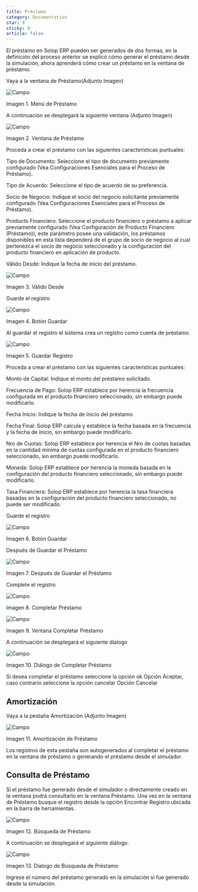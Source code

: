 ```yaml
---
title: Préstamo
category: Documentation
star: 9
sticky: 9
article: false
---
```


El préstamo en Solop ERP pueden ser generados de dos formas, en la definición del proceso anterior se explicó cómo generar el préstamo desde la simulación, ahora aprenderá cómo crear un préstamo en la ventana de préstamo.

Vaya a la ventana de Préstamo(Adjunto Imagen)

![Campo](/assets/img/docs/loan-management/lom-loan-image48.png)

Imagen 1. Menú de Préstamo

A continuación se desplegará la siguiente ventana (Adjunto Imagen)

![Campo](/assets/img/docs/loan-management/lom-loan-image49.png)

Imagen 2. Ventana de Préstamo

Proceda a crear el préstamo con las siguientes características puntuales:

Tipo de Documento: Seleccione el tipo de documento previamente configurado (Vea Configuraciones Esenciales para el Proceso de Préstamo).

Tipo de Acuerdo: Seleccione el tipo de acuerdo de su preferencia.

Socio de Negocio: Indique el socio del negocio solicitante previamente configurado (Vea Configuraciones Esenciales para el Proceso de Préstamo).

Producto Financiero: Seleccione el producto financiero o préstamo a aplicar previamente configurado (Vea Configuración de Producto Financiero (Préstamo)), este parámetro posee una validación, los préstamos disponibles en esta lista dependerá de el grupo de socio de negocio al cual pertenezca el socio de negocio seleccionado y la configuración del producto financiero en aplicación de producto.

Válido Desde: Indique la fecha de inicio del préstamo.

![Campo](/assets/img/docs/loan-management/lom-loan-image50.png)

Imagen 3. Válido Desde

Guarde el registro

![Campo](/assets/img/docs/loan-management/lom-loan-image51.png)

Imagen 4. Botón Guardar

Al guardar el registro el sistema crea un registro como cuenta de préstamo.

![Campo](/assets/img/docs/loan-management/lom-loan-image52.png)

Imagen 5. Guardar Registro

Proceda a crear el préstamo con las siguientes características puntuales:

Monto de Capital: Indique el monto del préstamo solicitado.

Frecuencia de Pago: Solop ERP establece por herencia la frecuencia configurada en el producto financiero seleccionado, sin embargo puede modificarlo.

Fecha Inicio: Indique la fecha de inicio del préstamo.

Fecha Final: Solop ERP calcula y establece la fecha basada en la frecuencia y la fecha de inicio, sin embargo puede modificarlo.

Nro de Cuotas: Solop ERP establece por herencia el Nro de cuotas basadas en la cantidad mínima de cuotas configurada en el producto financiero seleccionado, sin embargo puede modificarlo.

Moneda: Solop ERP establece por herencia la moneda basada en la configuración del producto financiero seleccionado, sin embargo puede modificarlo.

Tasa Financiera: Solop ERP establece por herencia la tasa financiera basadas en la configuración del producto financiero seleccionado, no puede ser modificado.

Guarde el registro

![Campo](/assets/img/docs/loan-management/lom-loan-image53.png)

Imagen 6. Botón Guardar

Después de Guardar el Préstamo

![Campo](/assets/img/docs/loan-management/lom-loan-image54.png)

Imagen 7. Después de Guardar el Préstamo

Complete el registro

![Campo](/assets/img/docs/loan-management/lom-loan-image55.png)

Imagen 8. Completar Préstamo

![Campo](/assets/img/docs/loan-management/lom-loan-image56.png)

Imagen 9. Ventana Completar Préstamo

A continuación se desplegará el siguiente dialogo

![Campo](/assets/img/docs/loan-management/lom-loan-image57.png)

Imagen 10. Diálogo de Completar Préstamo

Si desea completar el préstamo seleccione la opción ok Opción Aceptar, caso contrario seleccione la opción cancelar Opción Cancelar

## Amortización

Vaya a la pestaña Amortización (Adjunto Imagen)

![Campo](/assets/img/docs/loan-management/lom-loan-image58.png)

Imagen 11. Amortización de Préstamo

Los registros de esta pestaña son autogenerados al completar el préstamo en la ventana de préstamo o generando el préstamo desde el simulador.

## Consulta de Préstamo

Si el préstamo fue generado desde el simulador o directamente creado en la ventana podrá consultarlo en la ventana Préstamo. Una vez en la ventana de Préstamo busque el registro desde la opción Encontrar Registro ubicada en la barra de herramientas.

![Campo](/assets/img/docs/loan-management/lom-loan-image59.png)

Imagen 12. Búsqueda de Préstamo

A continuación se desplegará el siguiente diálogo.

![Campo](/assets/img/docs/loan-management/lom-loan-image60.png)

Imagen 13. Díalogo de Búsqueda de Préstamo

Ingrese el número del préstamo generado en la simulación si fue generado desde la simulación.
